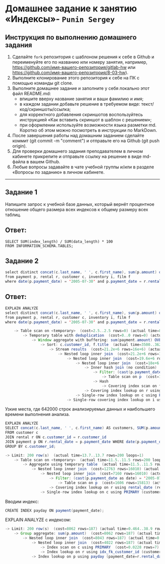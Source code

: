 # Домашнее задание к занятию «Индексы»- `Punin Sergey`

## Инструкция по выполнению домашнего задания
1. Сделайте `fork` репозитория c шаблоном решения к себе в Github и переименуйте его по названию или номеру занятия, например, https://github.com/имя-вашего-репозитория/gitlab-hw или https://github.com/имя-вашего-репозитория/8-03-hw).
2. Выполните клонирование этого репозитория к себе на ПК с помощью команды git clone.
3. Выполните домашнее задание и заполните у себя локально этот файл README.md:
   - впишите вверху название занятия и ваши фамилию и имя;
   - в каждом задании добавьте решение в требуемом виде: текст/код/скриншоты/ссылка;
   - для корректного добавления скриншотов воспользуйтесь инструкцией «Как вставить скриншот в шаблон с решением»;
   - при оформлении используйте возможности языка разметки md. Коротко об этом можно посмотреть в инструкции по MarkDown.
4. После завершения работы над домашним заданием сделайте коммит (git commit -m "comment") и отправьте его на Github (git push origin).
5. Для проверки домашнего задания преподавателем в личном кабинете прикрепите и отправьте ссылку на решение в виде md-файла в вашем Github.
6. Любые вопросы задавайте в чате учебной группы и/или в разделе «Вопросы по заданию» в личном кабинете.

---

## Задание 1
Напишите запрос к учебной базе данных, который вернёт процентное отношение общего размера всех индексов к общему размеру всех таблиц.

## Ответ:
```
SELECT SUM(index_length) / SUM(data_length) * 100
FROM INFORMATION_SCHEMA.TABLES;
```


## Задание 2
```java
select distinct concat(c.last_name, ' ', c.first_name), sum(p.amount) over (partition by c.customer_id, f.title)
from payment p, rental r, customer c, inventory i, film f
where date(p.payment_date) = '2005-07-30' and p.payment_date = r.rental_date and r.customer_id = c.customer_id and i.inventory_id = r.inventory_id
```
## Ответ:
```java
EXPLAIN ANALYZE
select distinct concat(c.last_name, ' ', c.first_name), sum(p.amount) over (partition by c.customer_id, f.title)
from payment p, rental r, customer c, inventory i, film f
where date(p.payment_date) = '2005-07-30' and p.payment_date = r.rental_date and r.customer_id = c.customer_id and i.inventory_id = r.inventory_id
```

```java -> Limit: 200 row(s)  (cost=0..0 rows=0) (actual time=8394..8394 rows=200 loops=1)
    -> Table scan on <temporary>  (cost=2.5..2.5 rows=0) (actual time=8394..8394 rows=200 loops=1)
        -> Temporary table with deduplication  (cost=0..0 rows=0) (actual time=8394..8394 rows=391 loops=1)
            -> Window aggregate with buffering: sum(payment.amount) OVER (PARTITION BY c.customer_id,f.title )   (actual time=3500..8028 rows=642000 loops=1) -- узкое место!
                -> Sort: c.customer_id, f.title  (actual time=3500..3625 rows=642000 loops=1) -- узкое место!
                    -> Stream results  (cost=21.2e+6 rows=16e+6) (actual time=6.7..2683 rows=642000 loops=1)
                        -> Nested loop inner join  (cost=21.2e+6 rows=16e+6) (actual time=6.5..2316 rows=642000 loops=1)
                            -> Nested loop inner join  (cost=19.6e+6 rows=16e+6) (actual time=3.71..2097 rows=642000 loops=1)
                                -> Nested loop inner join  (cost=18e+6 rows=16e+6) (actual time=3.69..1841 rows=642000 loops=1)
                                    -> Inner hash join (no condition)  (cost=1.58e+6 rows=15.8e+6) (actual time=0.608..117 rows=634000 loops=1)
                                        -> Filter: (cast(p.payment_date as date) = '2005-07-30')  (cost=1.65 rows=15813) (actual time=0.215..9.46 rows=634 loops=1)
                                            -> Table scan on p  (cost=1.65 rows=15813) (actual time=0.0336..6.16 rows=16044 loops=1)
                                        -> Hash
                                            -> Covering index scan on f using idx_title  (cost=103 rows=1000) (actual time=0.0449..0.278 rows=1000 loops=1)
                                    -> Covering index lookup on r using rental_date (rental_date=p.payment_date)  (cost=0.938 rows=1.01) (actual time=0.00166..0.0025 rows=1.01 loops=634000)
                                -> Single-row index lookup on c using PRIMARY (customer_id=r.customer_id)  (cost=250e-6 rows=1) (actual time=195e-6..228e-6 rows=1 loops=642000)
                            -> Single-row covering index lookup on i using PRIMARY (inventory_id=r.inventory_id)  (cost=925e-6 rows=1) (actual time=149e-6..179e-6 rows=1 loops=642000)
```
Узкие места, где 642000 строк анализируемых данных и наибольшего времени выполнения анализа. 

```java
EXPLAIN ANALYZE
SELECT concat(c.last_name, ' ', c.first_name) AS customers, SUM(p.amount)
FROM customer c
JOIN rental r ON c.customer_id = r.customer_id 
JOIN payment p ON r.rental_date = p.payment_date WHERE date(p.payment_date) = '2005-07-30'
GROUP BY c.customer_id;
```
```java
-> Limit: 200 row(s)  (actual time=13.7..13.7 rows=200 loops=1)
    -> Table scan on <temporary>  (actual time=11.5..11.5 rows=200 loops=1)
        -> Aggregate using temporary table  (actual time=11.5..11.5 rows=391 loops=1)
            -> Nested loop inner join  (cost=12763 rows=16010) (actual time=0.119..10.3 rows=642 loops=1)
                -> Nested loop inner join  (cost=7160 rows=16010) (actual time=0.0976..9.29 rows=642 loops=1)
                    -> Filter: (cast(p.payment_date as date) = '2005-07-30')  (cost=1606 rows=15813) (actual time=0.064..7.08 rows=634 loops=1)
                        -> Table scan on p  (cost=1606 rows=15813) (actual time=0.044..5.51 rows=16044 loops=1)
                    -> Covering index lookup on r using rental_date (rental_date=p.payment_date)  (cost=0.25 rows=1.01) (actual time=0.0023..0.00324 rows=1.01 loops=634)
                -> Single-row index lookup on c using PRIMARY (customer_id=r.customer_id)  (cost=0.25 rows=1) (actual time=0.00125..0.00128 rows=1 loops=642)
```
Вводим индекс: 
```java
CREATE INDEX payday ON payment(payment_date);
```
EXPLAIN ANALYZE с индексом:
```java
-> Limit: 200 row(s)  (cost=8062 rows=187) (actual time=0.464..38.9 rows=200 loops=1)
    -> Group aggregate: sum(p.amount)  (cost=8062 rows=187) (actual time=0.463..38.8 rows=200 loops=1)
        -> Nested loop inner join  (cost=8043 rows=187) (actual time=0.3..38.4 rows=317 loops=1)
            -> Nested loop inner join  (cost=4022 rows=187) (actual time=0.096..14.6 rows=7694 loops=1)
                -> Index scan on c using PRIMARY  (cost=0.0228 rows=7) (actual time=0.0295..0.252 rows=284 loops=1)
                -> Index lookup on r using idx_fk_customer_id (customer_id=c.customer_id)  (cost=6.69 rows=26.7) (actual time=0.0395..0.0484 rows=27.1 loops=284)
            -> Index lookup on p using payday (payment_date=r.rental_date), with index condition: (cast(p.payment_date as date) = '2005-07-30')  (cost=0.25 rows=1) (actual time=0.00287..0.0029 rows=0.0412 loops=7694)
```
